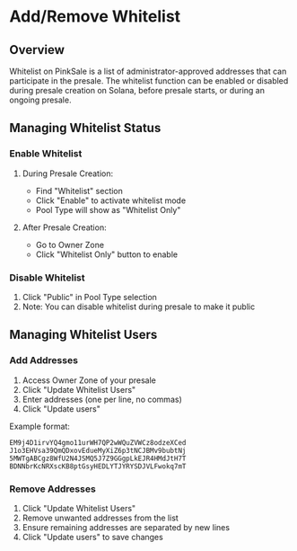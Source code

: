 # Add/Remove Whitelist

## Overview
Whitelist on PinkSale is a list of administrator-approved addresses that can participate in the presale. The whitelist function can be enabled or disabled during presale creation on Solana, before presale starts, or during an ongoing presale.

## Managing Whitelist Status

### Enable Whitelist
1. During Presale Creation:
   - Find "Whitelist" section
   - Click "Enable" to activate whitelist mode
   - Pool Type will show as "Whitelist Only"

2. After Presale Creation:
   - Go to Owner Zone
   - Click "Whitelist Only" button to enable

### Disable Whitelist
1. Click "Public" in Pool Type selection
2. Note: You can disable whitelist during presale to make it public

## Managing Whitelist Users

### Add Addresses
1. Access Owner Zone of your presale
2. Click "Update Whitelist Users"
3. Enter addresses (one per line, no commas)
4. Click "Update users"

Example format:
```
EM9j4D1irvYQ4gmo11urWH7QP2wWQuZVWCz8odzeXCed
J1o3EHVsa39QmQDxovEdueMyXiZ6p3tNCJBMv9bubtNj
5MWTgABCgz8WfU2N4JSMQ5J7Z9GGgpLkEJR4HMdJtH7T
BDNNbrKcNRXscKB8ptGsyHEDLYTJYRYSDJVLFwokq7mT
```

### Remove Addresses
1. Click "Update Whitelist Users"
2. Remove unwanted addresses from the list
3. Ensure remaining addresses are separated by new lines
4. Click "Update users" to save changes
